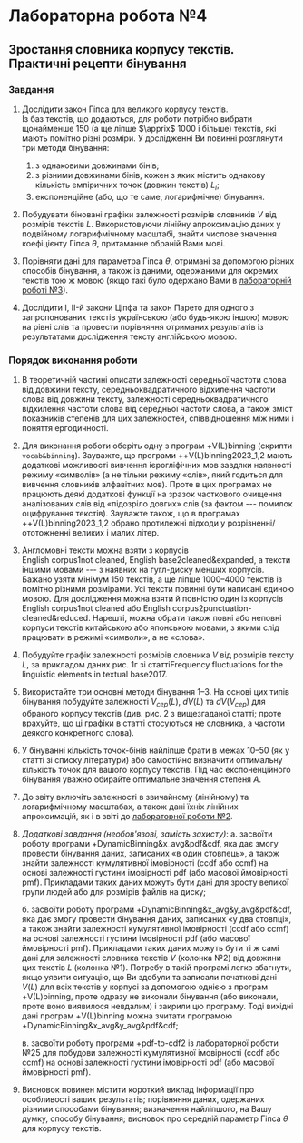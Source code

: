 # Лабораторна робота №4

## Зростання словника корпусу текстів. Практичні рецепти бінування

### Завдання

1. Дослідити закон Гіпса для великого корпусу текстів.  
Із баз текстів, що додаються, для роботи потрібно вибрати щонайменше 150 (а ще ліпше $\apprix$ 1000 і більше) текстів, які мають помітно різні розміри.
У дослідженні Ви повинні розглянути три методи бінування:
    1. з однаковими довжинами бінів;
    2. з різними довжинами бінів, кожен з яких містить однакову кількість емпіричних точок (довжин текстів) $L_i$;
    3. експоненційне (або, що те саме, логарифмічне) бінування.

2. Побудувати біновані графіки залежності розмірів словників $V$ від розмірів текстів $L$.
Ви­користовуючи лінійну апроксимацію даних у подвійному логарифмічному масштабі, знайти числове значення коефіцієнту Гіпса $\theta$, притаманне обраній Вами мові.

3. Порівняти дані для параметра Гіпса $\theta$, отримані за допомогою різних способів бінування, а також із даними, одержаними для окремих текстів тою ж мовою (якщо такі було одержано Вами в [лабораторній роботі №3](../lab03/task.md)).


2. Дослідити I, II-й закони Ціпфа та закон Парето для одного з запропонованих текстів українською (або будь-якою іншою) мовою на рівні слів та провести порівняння отриманих результатів із результатами дослідження тексту англійською мовою.

### Порядок виконання роботи

1. В теоретичній частині описати залежності середньої частоти слова від довжини тексту, середньоквадратичного відхилення частоти слова від довжини тексту, залеж­ності середньоквадратичного відхилення частоти слова від середньої частоти слова, а також зміст показників степенів для цих залежностей, співвідношення між ними і поняття ергодичності.

2. Для виконання роботи оберіть одну з програм +V(L)binning (скрипти `vocab&binning`).
Зауважте, що програми ++V(L)binning2023\_1,2 мають додаткові можливості вивчення ієрогліфічних мов завдяки наявності режиму «символів» (а не тільки режиму «слів», який годиться для вивчення словників алфавітних мов).
Проте в цих програмах не працюють деякі додат­кові функції на зразок часткового очищення аналізованих слів від «підозріло довгих» слів (за фактом --- помилок оцифрування текстів).
Зауважте також, що в програмах ++V(L)binning2023\_1,2 обрано протилежні підходи у розрізненні/ототожненні великих і малих літер.

3. Англомовні тексти можна взяти з корпусів English corpus1not cleaned, English base2cleaned&expanded, а тексти іншими мовами --- з наявних на гугл-диску менших корпусів.
Бажано узяти мінімум 150 текстів, а ще ліпше 1000&ndash;4000 текстів із помітно різними розмірами.
Усі тексти повинні бути написані єдиною мовою.
Для дослідження можна взяти й повністю один із корпусів English corpus1not cleaned або English corpus2punctuation-cleaned&reduced.
Нарешті, можна обрати також повні або неповні корпуси текстів китайською або японською мовами, з якими слід працювати в режимі «символи», а не «слова».

4. Побудуйте графік залежності розмірів словника $V$ від розмірів тексту $L$, за прикладом даних рис. 1г зі статтіFrequency fluctuations for the linguistic elements in textual base2017.

5. Використайте три основні методи бінування 1&ndash;3.
На основі цих типів бінування побудуйте залежності $V_{сер}(L)$, $dV(L)$ та $dV(V_{сер})$ для обраного корпусу текстів (див. рис. 2 з вищезгаданої статті; проте врахуйте, що ці графіки в статті стосуються не словника, а частоти деякого конкретного слова).

6. У бінуванні кількість точок-бінів найліпше брати в межах 10&ndash;50 (як у статті зі списку літе­ра­тури) або самостійно визначити оптимальну кількість точок для вашого корпусу текстів.
Під час експоненційного бінування уважно обирайте оптимальне значення степеня $А$.

7. До звіту включіть залежності в звичайному (лінійному) та логарифмічному масштабах, а також дані їхніх лінійних апроксимацій, як і в звіті до [лабораторної роботи №2](../lab02/task.md).

8. *Додаткові завдання (необов'язові, замість захисту)*:
    a. засвоїти роботу програми +DynamicBinning&x\_avg&pdf&cdf, яка дає змогу провес­ти бінування даних, записаних «в один стовпець», а також знайти залежності кумулятивної імовірності (ccdf або ccmf) на основі залежності густини імовірності pdf (або масової ймовірності pmf).
    Прикладами таких даних можуть бути дані для зросту великої групи людей або для розмірів файлів на диску; 

    б. засвоїти роботу програми +DynamicBinning&x\_avg&y\_avg&pdf&cdf, яка дає змогу провести бінування даних, записаних «у два стовпці», а також знайти за­лежності кумулятивної імовірності (ccdf або ccmf) на основі залежності густини імовірності pdf (або масової ймовірності pmf).
    Прикладами таких даних можуть бути ті ж самі дані для залежності словника текстів $V$ (колонка №2) від довжини цих текстів $L$ (колонка №1).
    Потребу в такій програмі легко збагнути, якщо уявити ситуацію, що Ви здобу­ли та записали початкові дані $V(L)$ для всіх текстів у корпусі за допомогою однією з програм +V(L)binning, проте одразу не виконали бінування (або виконали, проте воно виявилося невдалим) і закрили цю про­граму.
    Тоді вихідні дані програм +V(L)binning можна зчитати програмою +DynamicBinning&x_avg&y_avg&pdf&cdf;

    в. засвоїти роботу програми +pdf-to-cdf2 із лабораторної роботи №25 для побудови залежності кумулятивної імовірності (ccdf або ccmf) на основі залежності густини імо­вірності pdf (або масової ймовірності pmf).

9. Висновок повинен містити короткий виклад інформації про особливості ваших ре­зультатів; порівняння даних, одержаних різними способами бінування; визначення най­ліпшого, на Вашу думку, способу бінування; висновок про середній параметр Гіпса $\theta$ для корпусу текстів.
